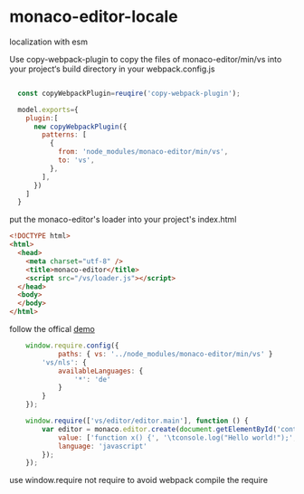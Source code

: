# monaco-editor-locale
localization with esm

Use copy-webpack-plugin to copy the files of monaco-editor/min/vs into your project‘s build directory  in your webpack.config.js

```js

  const copyWebpackPlugin=reuqire('copy-webpack-plugin');

  model.exports={
    plugin:[
      new copyWebpackPlugin({
        patterns: [
          {
            from: 'node_modules/monaco-editor/min/vs',
            to: 'vs',
          },
        ],
      })
    ]
  }
```

put the monaco-editor's loader into your project's index.html

```html
<!DOCTYPE html>
<html>
  <head>
    <meta charset="utf-8" />
    <title>monaco-editor</title>
    <script src="/vs/loader.js"></script>
  </head>
  <body>
  </body>
</html>

```

follow the offical [demo](https://github.com/microsoft/monaco-editor-samples/blob/main/browser-amd-localized/index.html)

```javascript
	window.require.config({
        	paths: { vs: '../node_modules/monaco-editor/min/vs' }
		'vs/nls': {
			availableLanguages: {
				'*': 'de'
			}
		}
	});

	window.require(['vs/editor/editor.main'], function () {
		var editor = monaco.editor.create(document.getElementById('container'), {
			value: ['function x() {', '\tconsole.log("Hello world!");', '}'].join('\n'),
			language: 'javascript'
		});
	});
```
use window.require not require to avoid webpack compile the require
